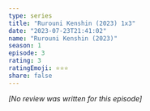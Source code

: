 ```yaml
---
type: series
title: "Rurouni Kenshin (2023) 1x3"
date: "2023-07-23T21:41:02"
name: "Rurouni Kenshin (2023)"
season: 1
episode: 3
rating: 3
ratingEmoji: ⭐️⭐️⭐️
share: false
---
```


_[No review was written for this episode]_
